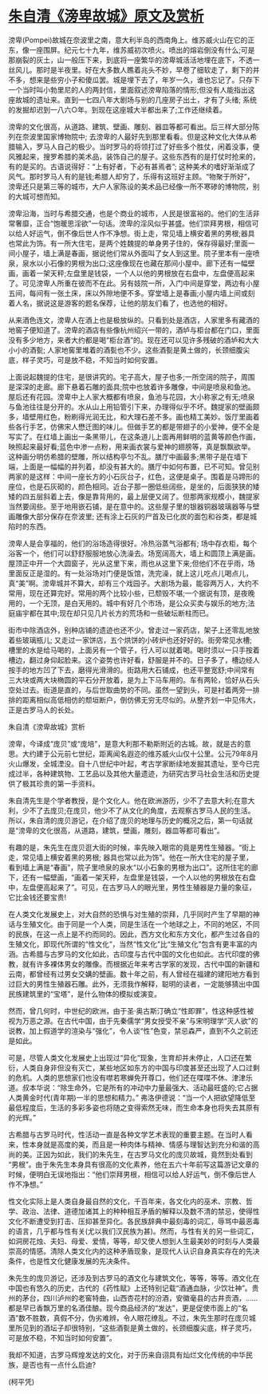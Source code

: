 # [朱自清《滂卑故城》原文及赏析](https://www.vrrw.net/wx/9116.html)

滂卑(Pompei)故城在奈波里之南，意大利半岛的西南角上。维苏威火山在它的正东，像一座围屏。纪元七十九年，维苏威初次喷火。喷出的熔岩倒没有什么;可是那崩裂的灰土，山一般压下来，到底将一座繁华的滂卑城活活地埋在底下，不透一丝风儿。那时是半夜里。好在大多数人瞧着兆头不妙，早卷了细软走了，剩下的并不多，想来是些穷小子和傻瓜罢。城是埋下去了，年岁一久，谁也忘记了。只存下一个当时叫小勃里尼的人的两封信，里面叙述滂卑陷落的情形;但没有人能指出这座故城的遗址来。直到一七四八年大剧场与别的几座房子出土，才有了头绪; 系统的发掘却迟到一八六○年。到现在这座城大半都出来了;工作还继续着。

滂卑的文化很高，从道路、建筑、壁画、雕刻、器皿等都可看出。后三样大部分陈列在奈波里国家博物院中; 去滂卑的人最好先到那里看看。但是这种文化大体从希腊输入，罗马人自己的极少。当时罗马的将领打过了好些多个胜仗，闲着没事，便风雅起来，搜罗希腊的美术品，装饰自己的屋子。这些东西有的是打仗时抢来的，有的是买的。古语说得好：“上有好者，下必有甚焉者”; 这种美术的嗜好渐渐成了风气。那时罗马人有的是钱;希腊人却穷了，乐得有这班好主顾。“物聚于所好”，滂卑还只是第三等的城市，大户人家陈设的美术品已经像一所不寒碜的博物院，别的大城可想而知。



滂卑沿海，当时与希腊交通，也是个商业的城市，人民是很富裕的。他们的生活非常奢靡，正合“饱暖思淫欲”一句话。滂卑的淫风似乎甚盛。他们崇拜男根，相信可以给人好运气，倒不像后世人作不净想。街上走，常见墙上横安着黑的男根;器具也常此为饰。有一所大住宅，是两个姓魏提的单身男子住的，保存得最好;里面一间小屋子，墙上满是春画，据说他们常从外面叫了女人到这里。院子里本有一座喷泉，泉水以小石像的男根为出口;这座像现在也藏在那间小屋中。廊下还有一幅壁画，画着一架天秤;左盘里是钱袋，一个人以他的男根放在右盘中，左盘便高起来了。可见滂卑人所重在彼而不在此。另有妓院一所，入门中间是穿堂，两边有小屋五间，每间有一张土床，床以外隙地便不多。穿堂墙上是春画;小屋内墙上间或刻着人名，据说这是游客的题名保荐，让他的朋友们看了，也选他的相好。

从来酒色连文，滂卑人在酒上也是极放纵的。只看到处是酒店，人家里多有藏酒的地窖子便知道了。滂卑的酒店有些像杭州绍兴一带的，酒垆与柜台都在门口，里面没有多少地方，来者大约都是喝“柜台酒”的。现在还可以见许多残破的酒垆和大大小小的酒甏; 人家地窖里堆着的酒甏也不少。这些酒甏是黄土做的，长颈细腹尖底，样子灵巧，可是放不稳，不知当时如何安置。

上面说起魏提的住宅，是很讲究的。宅子高大，屋子也多;一所空阔的院子，周围是深深的走廊。廊下悬着石雕的面具;院中也放着许多雕像，中间是喷泉和鱼池。屋后还有花园。滂卑中上人家大概都有喷泉，鱼池与花园，大小称家之有无;喷泉与鱼池往往是分开的。水从山上用铅管引下来，办理得似乎不坏。魏提家的壁画颇多，墙壁用红色，粉刷得光润无比，和大理石差不多。画也精工美妙。饭厅里画着些各行手艺，仿佛宋人懋迁图的味儿。但做手艺的都是带翅子的小爱神，便不全是写实了。在红墙上画出一条黑带儿，在这条道儿上面再用鲜明的蓝黄等颜色作画，映照起来最好看;蓝色中渗一点粉，用来画衣裳与爱神的翅膀等，真是飘飘欲举。这种画分明仿希腊的壁雕，所以结构亭匀不乱。膳厅中画最多;黑带子是在墙下端，上面是一幅幅的并列着，却没有甚大的。膳厅中如何布置，已不可知。曾见别两家的是这样：中间一座长方的小石灰台子，红色，这便是桌子。围着是马蹄形的座位，也是石灰砌的，颜色相同。近台子那一圈低些阔些，是坐的，后面狭狭的矮矮的四五层斜着上去，像是靠背用的，最上层便又阔了。但那两家规模小，魏提家当然要阔些。至于地用嵌石铺，是在意中的。这些屋子里的银器铜器玻璃器等与壁画雕像大部分保存在奈波里; 还有涂上石灰的尸首及已化炭的面包和谷类，都是城陷时的东西。

滂卑人是会享福的，他们的浴场造得很好。冷热浴蒸气浴都有; 场中存衣柜，每个浴客一个，他们可以舒舒服服地放心洗澡去。场宽阔高大，墙上和圆顶上满是画。屋顶正中开一个大圆窗子，光从这里下来，雨也从这里下来;但他们不在乎雨，场里面反正是湿的。有一处浴场对门便是饭馆，洗完澡，就上这儿吃点儿喝点儿，真“美”啊。滂卑城并不算大，却有三个戏园子。大剧场为最，能容两万人，大约不常用，现在还算完好。常用的两个比较小些，已颓毁不堪;一个据说有顶，是夜晚用的，一个无顶，是白天用的。城中有好几个市场，是公众买卖与娱乐的地方;法庭庙宇都在其中;现在却只见几片长方的荒场和一些破坛断柱而已。

街市中除酒店外，别种店铺的遗迹也还不少。曾走过一家药店，架子上还零乱地放着些玻璃瓶儿; 又走过一家饼店，五个烘饼的小砖炉也还好好的。街旁常见水槽; 槽里的水是给马喝的，上面另有一个管子，行人可以就着喝。喝时须以一只手按着槽边，翻过身仰起脸来。这个姿势也许好看，舒服是并不的。日子多了，槽边经人按手的地方凹了下去，磨得光滑滑的。街路用大石铺成，也还平整宽舒;中间常有三大块或两大块椭圆的平石分开放着，是为上下马车用的。车有两轮，恰好从石头空处过去。街道是直的，与后世取曲势的不同。虽然一望到头，可是衬着两旁一排排的距离相似高低相仿的颓垣断户，倒仿佛无穷无尽似的。从整齐划一中见伟大，正是古罗马人的长处。

朱自清《滂卑故城》赏析

滂卑，今译成“庞贝”或“庞培”，是意大利那不勒斯附近的古城。故，就是古的意思。大约建于公元前七世纪，距离闻名遐迩的维苏威火山仅十公里。公元79年8月火山爆发，全城湮没。自十八世纪中叶起，考古学家断续地发掘其遗址，至今已完成过半，各种建筑物、工艺品以及其他大量遗迹，为研究古罗马社会生活和历史提供了极其珍贵的第一手资料。

朱自清先生是个学者教授，是个文化人。他在欧洲游历，少不了去意大利;在意大利，少不了去庞贝;在庞贝，他少不了从文化的角度，去观察古罗马人民的生活。所以，朱自清的庞贝游记，在介绍了庞贝的地理与历史的概况之后，第一句话就是“滂卑的文化很高，从道路，建筑，壁画，雕刻，器皿等都可看出”。

有趣的是，朱先生在庞贝逛大街的时候，率先映入眼帘的竟是男性生殖器。“街上走，常见墙上横安着黑的男根; 器具也常以此为饰”。他在一所大住宅的屋子里，看到墙上满是“春画”，院子里喷泉的泉水“以小石象的男根为出口”。这所住宅的廊下，还有一幅壁画，“画着一架天秤，左盘里是钱袋，一个人以他的男根放在右盘中，左盘便高起来了”。可见，在古罗马人的眼光里，男性生殖器是力量的象征，它比金钱还要宝贵!

在人类文化发展史上，对大自然的恐惧与对生殖的崇拜，几乎同时产生了早期的神话与生殖文化。由于同是一个人类，同是生活在一个地球之上，不同的地区，不同的民族，在这一点上是不约而同的。因此，西方文化和东方文化，都产生过各自的生殖文化，即现代所谓的“性文化”，当然“性文化”比“生殖文化”包含有更丰富的内涵。古希腊与古罗马的文化如此，古印度与古代中国的文化也如此。古代印度的佛教，就有许多裸体男女的雕像。而根据近年来考古学家的发现，古代中国的新疆和云南，都曾经有过男女交媾的壁画。数十年之前，有人曾经在福建的建阳地方看到过巨大的男性生殖器石雕。此外，无须我作解释，聪明的读者，一定能够猜出中国民族建筑里的“宝塔”，是什么物体的模拟或演变。

然而，曾几何时，中世纪的欧洲，由于圣·奥古斯汀确立“性即罪”，性这种感性被视为万恶之源。在古代中国，由于先秦儒学“男女授受不亲”与宋明理学“灭人欲”的说教，加上假道学的渲染与“强化”，令人谈“性”色变，禁忌森严，直到不久之前还是如此。

可是，尽管人类文化发展史上出现过“异化”现象，生育却并未停止，人口还在繁衍，人类自身非但没有灭亡，某些地区如东方的中国与印度甚至还出现了人口过剩的危机。人类的思想家们也没有噤若寒蝉免开尊口，他们还在喋喋不休、津津乐道。叔本华说：“除生命外，它是所有的冲动中力量最强大、活动最旺盛的;它占据人类黄金时代(青年期)一半的思想和精力。” 弗洛伊德说：“当一个人把欲望降低至最低程度后，生活的多彩多姿也将随之变得索然无味，而生命本身也将失去其原有的光辉。”

古希腊与古罗马时代，性活动一直是各种文学艺术表现的重要主题。在当时人看来，性本身就是高度的美，而且是一种肉体与精神、情感与理智达到充分和谐的高尚的美。正因为如此，我们的朱先生，在古罗马文化的庞贝故城，竟然到处看到 “男根”。由于朱先生本身具有很高的文化素养，他在五六十年前写这篇游记文章的时候，便明白无误地指出：“他们崇拜男根，相信可以给人好运气，倒不像后世人作不净想。”

性文化实际上是人类自身最自然的文化，千百年来，各文化内的巫术、宗教、哲学、政治、法律、道德加诸其上的种种相互矛盾的解释以及数不清的禁忌，使得性文化不断遭受到打击、压抑甚至异化。各民族辞典中最刻毒的词汇，辱骂中最恶毒的语言，几乎都与性有关(尤以我们汉民族为甚)。然而，与性有关的另一些词汇，如洞房花烛、夫妇、母爱、爱情，等等，却又使人想到人生最美妙的时刻与人类最崇高的情感。清除人类文化内的这种矛盾现象，是现代人认识自身真实存在的先决条件，也是性文化健康发展的先决条件。

朱先生的庞贝游记，还涉及到古罗马的酒文化与建筑文化，等等，等等。酒文化在中国也有悠久的历史，古代的《药性赋》上还特别记载“酒通血脉，少饮壮神”。贵州的茅台，四川泸州的老窖特曲，山西杏花村的汾酒，安徽毫县的古井贡酒，……都是早已香飘万里的名酒佳酿。现今商品经济的“发达”，更是促使市面上的“名酒”数不胜数，真假不分，伪劣难辨，令人眼花缭乱。不过，朱先生那时在庞贝城里所见到的酒坛子却很特别，“这些酒甏是黄土做的，长颈细腹尖底，样子灵巧，可是放不稳，不知当时如何安置”。

我却不知道，古罗马辉煌发达的文化，对于历来自诩具有灿烂文化传统的中华民族，是否也有一点什么启迪?

(柯平凭)

